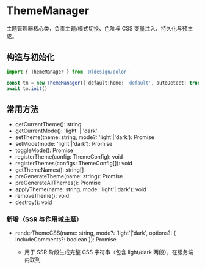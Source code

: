 # ThemeManager

主题管理器核心类，负责主题/模式切换、色阶与 CSS 变量注入、持久化与预生成。

## 构造与初始化

```ts
import { ThemeManager } from '@ldesign/color'

const tm = new ThemeManager({ defaultTheme: 'default', autoDetect: true })
await tm.init()
```

## 常用方法

- getCurrentTheme(): string
- getCurrentMode(): 'light' | 'dark'
- setTheme(theme: string, mode?: 'light'|'dark'): Promise<void>
- setMode(mode: 'light'|'dark'): Promise<void>
- toggleMode(): Promise<void>
- registerTheme(config: ThemeConfig): void
- registerThemes(configs: ThemeConfig[]): void
- getThemeNames(): string[]
- preGenerateTheme(name: string): Promise<void>
- preGenerateAllThemes(): Promise<void>
- applyTheme(name: string, mode: 'light'|'dark'): void
- removeTheme(): void
- destroy(): void

### 新增（SSR 与作用域主题）
- renderThemeCSS(name: string, mode?: 'light'|'dark', options?: { includeComments?: boolean }): Promise<string>
  - 用于 SSR 阶段生成完整 CSS 字符串（包含 light/dark 两段），在服务端内联到 <style id="ldesign-theme-variables"> 中。
- hydrateMountedStyles(idOrSelector?: string): void
  - 客户端接管 SSR 注入的 <style>，避免重复注入与闪烁。
- applyThemeTo(root: Element, theme?: string, mode?: 'light'|'dark'): Promise<void>
  - 将主题限定应用到指定容器，容器将自动获得 data-theme-scope="scope-xxxx"，选择器为 [data-theme-scope="..."]。
- removeThemeFrom(root: Element): void
  - 移除指定容器的作用域主题。

### 新增（性能）
- 通过 ThemeManagerOptions.useConstructableCss 启用 Constructable Stylesheet 注入；CSS 注入器内部具备最小差量更新，重复内容会跳过写入。

详见类型定义与源码注释。

